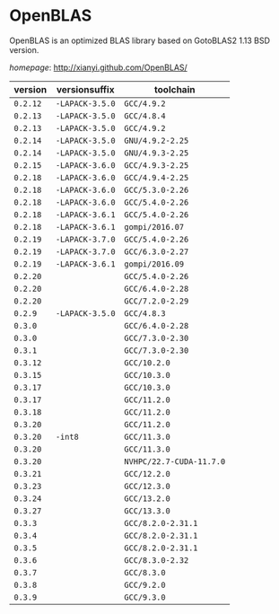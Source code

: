 # OpenBLAS

OpenBLAS is an optimized BLAS library based on GotoBLAS2 1.13 BSD version.

*homepage*: <http://xianyi.github.com/OpenBLAS/>

version | versionsuffix | toolchain
--------|---------------|----------
``0.2.12`` | ``-LAPACK-3.5.0`` | ``GCC/4.9.2``
``0.2.13`` | ``-LAPACK-3.5.0`` | ``GCC/4.8.4``
``0.2.13`` | ``-LAPACK-3.5.0`` | ``GCC/4.9.2``
``0.2.14`` | ``-LAPACK-3.5.0`` | ``GNU/4.9.2-2.25``
``0.2.14`` | ``-LAPACK-3.5.0`` | ``GNU/4.9.3-2.25``
``0.2.15`` | ``-LAPACK-3.6.0`` | ``GCC/4.9.3-2.25``
``0.2.18`` | ``-LAPACK-3.6.0`` | ``GCC/4.9.4-2.25``
``0.2.18`` | ``-LAPACK-3.6.0`` | ``GCC/5.3.0-2.26``
``0.2.18`` | ``-LAPACK-3.6.0`` | ``GCC/5.4.0-2.26``
``0.2.18`` | ``-LAPACK-3.6.1`` | ``GCC/5.4.0-2.26``
``0.2.18`` | ``-LAPACK-3.6.1`` | ``gompi/2016.07``
``0.2.19`` | ``-LAPACK-3.7.0`` | ``GCC/5.4.0-2.26``
``0.2.19`` | ``-LAPACK-3.7.0`` | ``GCC/6.3.0-2.27``
``0.2.19`` | ``-LAPACK-3.6.1`` | ``gompi/2016.09``
``0.2.20`` |  | ``GCC/5.4.0-2.26``
``0.2.20`` |  | ``GCC/6.4.0-2.28``
``0.2.20`` |  | ``GCC/7.2.0-2.29``
``0.2.9`` | ``-LAPACK-3.5.0`` | ``GCC/4.8.3``
``0.3.0`` |  | ``GCC/6.4.0-2.28``
``0.3.0`` |  | ``GCC/7.3.0-2.30``
``0.3.1`` |  | ``GCC/7.3.0-2.30``
``0.3.12`` |  | ``GCC/10.2.0``
``0.3.15`` |  | ``GCC/10.3.0``
``0.3.17`` |  | ``GCC/10.3.0``
``0.3.17`` |  | ``GCC/11.2.0``
``0.3.18`` |  | ``GCC/11.2.0``
``0.3.20`` |  | ``GCC/11.2.0``
``0.3.20`` | ``-int8`` | ``GCC/11.3.0``
``0.3.20`` |  | ``GCC/11.3.0``
``0.3.20`` |  | ``NVHPC/22.7-CUDA-11.7.0``
``0.3.21`` |  | ``GCC/12.2.0``
``0.3.23`` |  | ``GCC/12.3.0``
``0.3.24`` |  | ``GCC/13.2.0``
``0.3.27`` |  | ``GCC/13.3.0``
``0.3.3`` |  | ``GCC/8.2.0-2.31.1``
``0.3.4`` |  | ``GCC/8.2.0-2.31.1``
``0.3.5`` |  | ``GCC/8.2.0-2.31.1``
``0.3.6`` |  | ``GCC/8.3.0-2.32``
``0.3.7`` |  | ``GCC/8.3.0``
``0.3.8`` |  | ``GCC/9.2.0``
``0.3.9`` |  | ``GCC/9.3.0``
